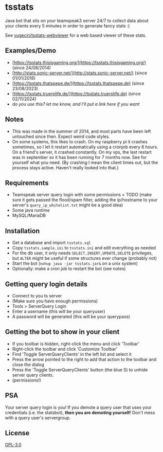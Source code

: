 # tsstats
Java bot that sits on your teamspeak3 server 24/7 to collect data about your clients every 5 minutes in order to generate fancy stats :)

See [yugecin/tsstats-webviewer](https://github.com/yugecin/tsstats-webviewer) for a web based viewer of these stats.

Examples/Demo
-------------
* [https://tsstats.thisisgaming.org/](https://tsstats.thisisgaming.org/) (since 24/08/2014)
* [http://stats.sonic-server.net/](http://stats.sonic-server.net/) (since 01/01/2018)
* [https://tsstats.thatspepe.de/](https://tsstats.thatspepe.de) (since 23/08/2023)
 * [https://tsstats.truerplife.de/](https://tsstats.truerplife.de) (since 02/11/2024)
* *do you use this? let me know, and I'll put a link here if you want*

Notes
-----
* This was made in the summer of 2014, and most parts have been left untouched since then. Expect weird code styles.
* On some systems, this likes to crash. On my raspberry pi it crashes sometimes, so I let it restart automatically using a cronjob every 6 hours. On a friend's server, it crashed constantly. On my vps, the last restart was in september so it has been running for 7 months now. See for yourself what you need. (By crashing I mean the client times out, but the process stays active. Haven't really looked into that.)

Requirements
------------
* Teamspeak server query login with some permissions < TODO (make sure it gets passed the flood/spam filter, adding the ip/hostname to your server's `query_ip_whitelist.txt` might be a good idea)
* Some java runtime
* MySQL/MariaDB

Installation
------------
* Get a database and import `tsstats.sql`
* Copy `tsstats.sample.ini` to `tsstats.ini` and edit everything as needed
* For the db user, it only needs `SELECT,INSERT,UPDATE,DELETE` privileges, but `ALTER` might be useful if some structures ever change (probably not)
* Start the bot (`nohup java -jar tsstats.jar&` on a unix system)
* Optionally: make a cron job to restart the bot (see notes)

Getting query login details
---------------------------
* Connect to you ts server
* (Make sure you have enough permissions)
* Tools > ServerQuery Login
* Enter a username (this will be your queryuser)
* A password will be generated (this will be your querypass)

Getting the bot to show in your client
--------------------------------------
* If you toolbar is hidden, right-click the menu and click 'Toolbar'
* Right-click the toolbar and click 'Customize Toolbar'
* Find 'Toggle ServerQueryClients' in the left list and select it
* Press the arrow pointed to the right to add that action to the toolbar and close the dialog
* Press the 'Toggle ServerQueryClients' button (the blue S) to unhide server query clients.
* (permissions!)

PSA
---
Your server query login is you! If you demote a query user that uses your credentials (i.e. the statsbot), **then you are demoting yourself**! Don't mess with a query user's servergroup.

License
-------
[GPL-3.0](/LICENSE)

